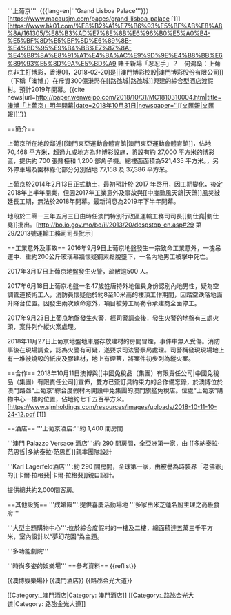 '''上葡京'''（{{lang-en|'''Grand Lisboa Palace'''}}）[https://www.macausjm.com/pages/grand_lisboa_palace [1<nowiki>]</nowiki>]<ref>[https://www.hk01.com/%E8%B2%A1%E7%B6%93%E5%BF%AB%E8%A8%8A/161305/%E8%B3%AD%E7%8E%8B%E6%96%B0%E5%A0%B4-%E5%BF%8D%E5%BF%8D%E6%89%8B-%E4%BD%95%E9%B4%BB%E7%87%8A-%E4%B8%8A%E8%91%A1%E4%BA%AC%E9%9D%9E%E4%B8%BB%E6%89%93%E5%8D%9A%E5%BD%A9 賭王新場「忍忍手」？　何鴻燊：上葡京非主打博彩，香港01，2018-02-20]</ref>是[[澳門博彩控股|澳門博彩股份有限公司]]（下稱「澳博」）在斥資300億港幣在[[路氹城|路氹城]]興建的綜合型酒店渡假村。預計2019年開幕。<ref>{{cite news|url=http://paper.wenweipo.com/2018/10/31/MC1810310004.htm|title=澳博「上葡京」明年開幕|date=2018年10月31日|newspaper=''[[文匯報|文匯報]]''}}</ref>

==簡介==

上葡京所在地段鄰近[[澳門東亞運動會體育館|澳門東亞運動會體育館]]，佔地 70,468 平方米，超過九成地方為非博彩設施，將設有約 27,000 平方米的博彩區，提供約 700 張賭檯和 1,200 部角子機。總樓面面積為521,435 平方米。，另外停車場及園林綠化部分分別佔地 77,158 及 37,386 平方米。

上葡京於2014年2月13日正式動土，最初預計於 2017 年啓用，因工期變化，後定2018年上半年開業，但因2017年工業意外及事故與[[中度颱風天鴿|天鴿]]風災被廷長工期，無法於2018年開幕。最新消息為2019年下半年開幕。

地段於二零一三年五月三日由時任澳門特別行政區運輸工務司司長[[劉仕堯|劉仕堯]]批出。[http://bo.io.gov.mo/bo/ii/2013/20/despstop_cn.asp#29 第29/2013號運輸工務司司長批示]

==工業意外及事故==
2016年9月9日上葡京地盤發生一宗致命工業意外，一塊吊運中、重約200公斤玻璃幕牆懷疑鋼索鬆脫墮下，一名內地男工被擊中死亡。

2017年3月17日上葡京地盤發生火警，疏散逾500 人。

2017年6月18日上葡京地盤一名47歲姓唐持外地僱員身份認別內地男性，疑為空調管道技術工人，消防員懷疑他於約8至10米高的樓頂工作期間，因踏空跌落地面升降台位置。因發生兩次致命意外，項目被勞工局勒令承建商全面停工。

2017年9月23日上葡京地盤發生火警，經司警調查後，發生火警的地盤有三處火頭，案件列作縱火案處理。

2018年11月27日上葡京地盤地庫層存放建材的房間冒煙，事件中無人受傷。消防事後在現場調查，認為火警有可疑，遂要求司法警察局處理。司警稱發現現場地上有一堆被燒毀的紙皮及膠建材，地上有煙蒂，將案件初步列為縱火案。

==合作==
2018年10月11日澳博與[[中國免稅品（集團）有限責任公司|中國免稅品（集團）有限責任公司]]宣佈，雙方已簽訂具約束力的合作備忘錄，於澳博位於澳門路氹“上葡京”綜合度假村內開設中免集團的澳門旗艦免稅店。位處“上葡京”購物中心一樓的位置，佔地約七千五百平方米。[https://www.sjmholdings.com/resources/images/uploads/2018-10-11-10-24-12.pdf [1<nowiki>]</nowiki>]

==酒店==
'''上葡京酒店:'''約 1,400 間房間

'''澳門 Palazzo Versace 酒店''':約 290 間房間，全亞洲第一家，由 [[多納泰拉·范思哲|多納泰拉·范思哲]]親率團隊設計

'''Karl Lagerfeld酒店''' :約 290 間房間，全球第一家，由被譽為時裝界「老佛爺」的[[卡爾·拉格斐|卡爾·拉格斐]]親自設計。

提供總共約2,000間客房。

==其他設施==
'''成婚殿''':提供喜慶活動場地
'''多家由米芝蓮名廚主理之高級食府'''

'''大型主題購物中心''':位於綜合度假村的一樓及二樓，總面積達五萬三千平方米，室內設計以“夢幻花園”為主題。

'''多功能劇院'''

'''時尚多姿的娛樂場'''
==參考資料==
{{reflist}}

{{澳博娛樂場}}
{{澳門酒店}}
{{路氹金光大道}}

[[Category:_澳門酒店|Category: 澳門酒店]]
[[Category:_路氹金光大道|Category: 路氹金光大道]]